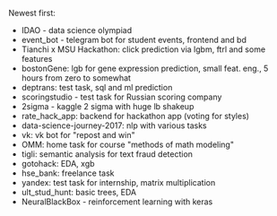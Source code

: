 Newest first:
* IDAO - data science olympiad
* event_bot - telegram bot for student events, frontend and bd
* Tianchi x MSU Hackathon: click prediction via lgbm, ftrl and some features
* bostonGene: lgb for gene expression prediction, small feat. eng., 5 hours from zero to somewhat
* deptrans: test task, sql and ml prediction
* scoringstudio - test task for Russian scoring company
* 2sigma - kaggle 2 sigma with huge lb shakeup
* rate_hack_app: backend for hackathon app (voting for styles)
* data-science-journey-2017: nlp with various tasks
* vk: vk bot for "repost and win"
* OMM: home task for course "methods of math modeling"
* tigli: semantic analysis for text fraud detection
* gotohack: EDA, xgb
* hse_bank: freelance task
* yandex: test task for internship, matrix multiplication
* ult_stud_hunt: basic trees, EDA
* NeuralBlackBox - reinforcement learning with keras

